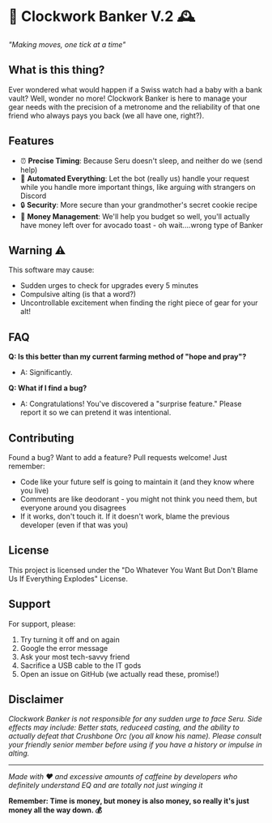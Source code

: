 # 🏦 Clockwork Banker V.2 🕰️

*"Making moves, one tick at a time"*

## What is this thing?

Ever wondered what would happen if a Swiss watch had a baby with a bank vault? Well, wonder no more! Clockwork Banker is here to manage your gear needs with the precision of a metronome and the reliability of that one friend who always pays you back (we all have one, right?).

## Features

- ⏰ **Precise Timing**: Because Seru doesn't sleep, and neither do we (send help)
- 🤖 **Automated Everything**: Let the bot (really us) handle your request while you handle more important things, like arguing with strangers on Discord
- 🔒 **Security**: More secure than your grandmother's secret cookie recipe
- 💸 **Money Management**: We'll help you budget so well, you'll actually have money left over for avocado toast - oh wait....wrong type of Banker

## Warning ⚠️

This software may cause:
- Sudden urges to check for upgrades every 5 minutes
- Compulsive alting (is that a word?)
- Uncontrollable excitement when finding the right piece of gear for your alt!

## FAQ

**Q: Is this better than my current farming method of "hope and pray"?**
- A: Significantly.

**Q: What if I find a bug?**
- A: Congratulations! You've discovered a "surprise feature." Please report it so we can pretend it was intentional.

## Contributing

Found a bug? Want to add a feature? Pull requests welcome! Just remember:
- Code like your future self is going to maintain it (and they know where you live)
- Comments are like deodorant - you might not think you need them, but everyone around you disagrees
- If it works, don't touch it. If it doesn't work, blame the previous developer (even if that was you)

## License

This project is licensed under the "Do Whatever You Want But Don't Blame Us If Everything Explodes" License.

## Support

For support, please:
1. Try turning it off and on again
2. Google the error message
3. Ask your most tech-savvy friend
4. Sacrifice a USB cable to the IT gods
5. Open an issue on GitHub (we actually read these, promise!)

## Disclaimer

*Clockwork Banker is not responsible for any sudden urge to face Seru. Side effects may include: Better stats, reduceed casting, and the ability to actually defeat that Crushbone Orc (you all know his name). Please consult your friendly senior member before using if you have a history or impulse in alting.*

---

*Made with ❤️ and excessive amounts of caffeine by developers who definitely understand EQ and are totally not just winging it*

**Remember: Time is money, but money is also money, so really it's just money all the way down. 💰**
